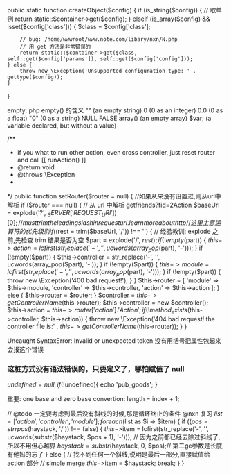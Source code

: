 public static function createObject($config)
{
	if (is_string($config)) {
		// 取单例
		return static::$container->get($config);
	} elseif (is_array($config) && isset($config['class'])) {
		$class = $config['class'];

		// bug: /home/wwwroot/www.note.com/libary/nxn/N.php
		// 用 get 方法是非常错误的
		return static::$container->get($class, self::get($config['params']), self::get($config['config']));
	} else {
		throw new \Exception('Unsupported configuration type: ' . gettype($config));
	}
}


empty: php empty() 的含义
"" (an empty string)
0 (0 as an integer)
0.0 (0 as a float)
"0" (0 as a string)
NULL
FALSE
array() (an empty array)
$var; (a variable declared, but without a value)



/**
 * if you what to run other action, even cross controller, just reset router and call [[ runAction() ]]
 * @return void
 * @throws \Exception
 *
 */
public function setRouter($router = null)
{
//如果从来没有设置过,则从url中解析
	if ($router === null) {
		// 从 url 中解析  getfriends?fid=2Action
		$baseUrl = explode('?', $_SERVER['REQUEST_URI'])[0];
		// must trim the leading slash in request url. learn more about http
		// 这里主意运算符的优先级别
		if (($rest = trim($baseUrl, '/')) !== '') {
			// 经验教训: explode 之前,先检查 trim 结果是否为空
			$part = explode('/', $rest);
			if (!empty($part)) {
				$this->action = lcfirst(str_replace('-', '', ucwords(array_pop($part), '-')));
			}
			if (!empty($part)) {
				$this->controller = str_replace('-', '', ucwords(array_pop($part), '-'));
			}
			if (!empty($part)) {
				$this->module = lcfirst(str_replace('-', '', ucwords(array_pop($part), '-')));
			}
			if (!empty($part)) {
				throw new \Exception('400 bad request!');
			}
		}
		$this->router = [
			'module' => $this->module,
			'controller' => $this->controller,
			'action' => $this->action
		];
	} else {
		$this->router = $router;
	}
	$controller = $this->getControllerName($this->router);
	$this->controller = new $controller();
	$this->action = $this->router['action'] . 'Action';
	if (!method_exists($this->controller, $this->action)) {
		throw new \Exception('404 bad request! the controller file is:' . $this->getControllerName($this->router));
	}
}




Uncaught SyntaxError: Invalid or unexpected token
没有用括号把属性包起来会报这个错误


### 这桩方式没有语法错误的，只要定义了，哪怕赋值了 null
$undefined = null;
if(!$undefined){
	echo 'pub_goods';
}




重要:
one base and zero base convertion:
length = index + 1;



//            @todo 一定要考虑到最后没有斜线的时候,那是循环终止的条件 @nxn 复习
$list = ['action', 'controller', 'module'];
foreach ($list as $i => $item) {
	if (($pos = strrpos($haystack, '/')) !== false) {
		$this->$item = lcfirst(str_replace('-', '', ucwords(substr($haystack, $pos + 1), '-')));
		// 因为之前都已经去除过斜线了,所以不用但心越界
		$haystack = substr($haystack, 0, $pos);// 第二ge参数是长度,有他妈的忘了
	} else {
		// 找不到任何一个斜线,说明是最后一部分,直接赋值给 action 部分
		// simple merge
		$this->$item = $haystack;
		break;
	}
}


